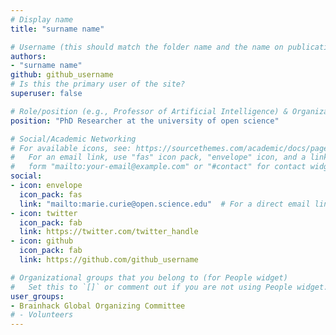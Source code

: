 ```yaml
---
# Display name
title: "surname name"

# Username (this should match the folder name and the name on publications)
authors:
- "surname name"
github: github_username
# Is this the primary user of the site?
superuser: false

# Role/position (e.g., Professor of Artificial Intelligence) & Organizations/Affiliations
position: "PhD Researcher at the university of open science"

# Social/Academic Networking
# For available icons, see: https://sourcethemes.com/academic/docs/page-builder/#icons
#   For an email link, use "fas" icon pack, "envelope" icon, and a link in the
#   form "mailto:your-email@example.com" or "#contact" for contact widget.
social:
- icon: envelope
  icon_pack: fas
  link: "mailto:marie.curie@open.science.edu"  # For a direct email link, use "mailto:test@example.org".
- icon: twitter
  icon_pack: fab
  link: https://twitter.com/twitter_handle
- icon: github
  icon_pack: fab
  link: https://github.com/github_username

# Organizational groups that you belong to (for People widget)
#   Set this to `[]` or comment out if you are not using People widget.
user_groups:
- Brainhack Global Organizing Committee
# - Volunteers
---
```

